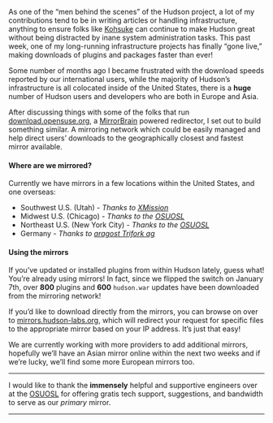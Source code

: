 As one of the “men behind the scenes” of the Hudson project, a lot of my contributions tend to be in writing articles or handling infrastructure, anything to ensure folks like [Kohsuke](http://twitter.com/kohsukekawa) can continue to make Hudson great without being distracted by inane system administration tasks. This past week, one of my long-running infrastructure projects has finally “gone live,” making downloads of plugins and packages faster than ever!

Some number of months ago I became frustrated with the download speeds reported by our international users, while the majority of Hudson’s infrastructure is all colocated inside of the United States, there is a **huge** number of Hudson users and developers who are both in Europe and Asia.

After discussing things with some of the folks that run [download.opensuse.org](http://download.opensuse.org), a [MirrorBrain](http://mirrorbrain.org) powered redirector, I set out to build something similar. A mirroring network which could be easily managed and help direct users’ downloads to the geographically closest and fastest mirror available.

#### Where are we mirrored?

Currently we have mirrors in a few locations within the United States, and one overseas:

- Southwest U.S. (Utah) - _Thanks to [XMission](http://www.xmission.com)_
- Midwest U.S. (Chicago) - _Thanks to the [OSUOSL](http://www.osuosl.org)_
- Northeast U.S. (New York City) - _Thanks to the [OSUOSL](http://www.osuosl.org)_
- Germany - _Thanks to [aragost Trifork ag](http://www.aragost.com/)_

#### Using the mirrors

If you’ve updated or installed plugins from within Hudson lately, guess what! You’re already using mirrors! In fact, since we flipped the switch on January 7th, over **800** plugins and **600** `hudson.war` updates have been downloaded from the mirroring network!

If you’d like to download directly from the mirrors, you can browse on over to [mirrors.hudson-labs.org](http://mirrors.hudson-labs.org), which will redirect your request for specific files to the appropriate mirror based on your IP address. It’s just that easy!

We are currently working with more providers to add additional mirrors, hopefully we’ll have an Asian mirror online within the next two weeks and if we’re lucky, we’ll find some more European mirrors too.

---

I would like to thank the **immensely** helpful and supportive engineers over at the [OSUOSL](http://www.osuosl.org) for offering gratis tech support, suggestions, and bandwidth to serve as our _primary_ mirror.

---
